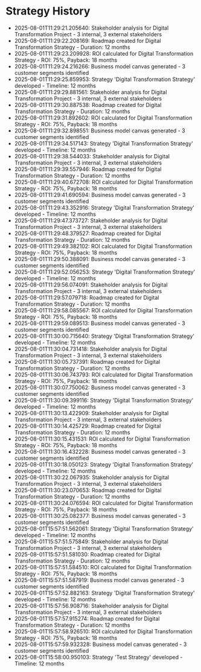# Strategy History

- 2025-08-01T11:29:21.205640: Stakeholder analysis for Digital Transformation Project - 3 internal, 3 external stakeholders
- 2025-08-01T11:29:22.208169: Roadmap created for Digital Transformation Strategy - Duration: 12 months
- 2025-08-01T11:29:23.209928: ROI calculated for Digital Transformation Strategy - ROI: 75%, Payback: 18 months
- 2025-08-01T11:29:24.216266: Business model canvas generated - 3 customer segments identified
- 2025-08-01T11:29:25.859953: Strategy 'Digital Transformation Strategy' developed - Timeline: 12 months
- 2025-08-01T11:29:29.881561: Stakeholder analysis for Digital Transformation Project - 3 internal, 3 external stakeholders
- 2025-08-01T11:29:30.887538: Roadmap created for Digital Transformation Strategy - Duration: 12 months
- 2025-08-01T11:29:31.892602: ROI calculated for Digital Transformation Strategy - ROI: 75%, Payback: 18 months
- 2025-08-01T11:29:32.898551: Business model canvas generated - 3 customer segments identified
- 2025-08-01T11:29:34.517143: Strategy 'Digital Transformation Strategy' developed - Timeline: 12 months
- 2025-08-01T11:29:38.544033: Stakeholder analysis for Digital Transformation Project - 3 internal, 3 external stakeholders
- 2025-08-01T11:29:39.557946: Roadmap created for Digital Transformation Strategy - Duration: 12 months
- 2025-08-01T11:29:40.672708: ROI calculated for Digital Transformation Strategy - ROI: 75%, Payback: 18 months
- 2025-08-01T11:29:41.690594: Business model canvas generated - 3 customer segments identified
- 2025-08-01T11:29:43.352916: Strategy 'Digital Transformation Strategy' developed - Timeline: 12 months
- 2025-08-01T11:29:47.373727: Stakeholder analysis for Digital Transformation Project - 3 internal, 3 external stakeholders
- 2025-08-01T11:29:48.379527: Roadmap created for Digital Transformation Strategy - Duration: 12 months
- 2025-08-01T11:29:49.382102: ROI calculated for Digital Transformation Strategy - ROI: 75%, Payback: 18 months
- 2025-08-01T11:29:50.388091: Business model canvas generated - 3 customer segments identified
- 2025-08-01T11:29:52.056253: Strategy 'Digital Transformation Strategy' developed - Timeline: 12 months
- 2025-08-01T11:29:56.074091: Stakeholder analysis for Digital Transformation Project - 3 internal, 3 external stakeholders
- 2025-08-01T11:29:57.079718: Roadmap created for Digital Transformation Strategy - Duration: 12 months
- 2025-08-01T11:29:58.085567: ROI calculated for Digital Transformation Strategy - ROI: 75%, Payback: 18 months
- 2025-08-01T11:29:59.089513: Business model canvas generated - 3 customer segments identified
- 2025-08-01T11:30:00.715640: Strategy 'Digital Transformation Strategy' developed - Timeline: 12 months
- 2025-08-01T11:30:04.731418: Stakeholder analysis for Digital Transformation Project - 3 internal, 3 external stakeholders
- 2025-08-01T11:30:05.737391: Roadmap created for Digital Transformation Strategy - Duration: 12 months
- 2025-08-01T11:30:06.743793: ROI calculated for Digital Transformation Strategy - ROI: 75%, Payback: 18 months
- 2025-08-01T11:30:07.750062: Business model canvas generated - 3 customer segments identified
- 2025-08-01T11:30:09.399116: Strategy 'Digital Transformation Strategy' developed - Timeline: 12 months
- 2025-08-01T11:30:13.422909: Stakeholder analysis for Digital Transformation Project - 3 internal, 3 external stakeholders
- 2025-08-01T11:30:14.425729: Roadmap created for Digital Transformation Strategy - Duration: 12 months
- 2025-08-01T11:30:15.431531: ROI calculated for Digital Transformation Strategy - ROI: 75%, Payback: 18 months
- 2025-08-01T11:30:16.432228: Business model canvas generated - 3 customer segments identified
- 2025-08-01T11:30:18.050123: Strategy 'Digital Transformation Strategy' developed - Timeline: 12 months
- 2025-08-01T11:30:22.067935: Stakeholder analysis for Digital Transformation Project - 3 internal, 3 external stakeholders
- 2025-08-01T11:30:23.070653: Roadmap created for Digital Transformation Strategy - Duration: 12 months
- 2025-08-01T11:30:24.076594: ROI calculated for Digital Transformation Strategy - ROI: 75%, Payback: 18 months
- 2025-08-01T11:30:25.082377: Business model canvas generated - 3 customer segments identified
- 2025-08-01T15:57:51.562061: Strategy 'Digital Transformation Strategy' developed - Timeline: 12 months
- 2025-08-01T15:57:51.575849: Stakeholder analysis for Digital Transformation Project - 3 internal, 3 external stakeholders
- 2025-08-01T15:57:51.581030: Roadmap created for Digital Transformation Strategy - Duration: 12 months
- 2025-08-01T15:57:51.584510: ROI calculated for Digital Transformation Strategy - ROI: 75%, Payback: 18 months
- 2025-08-01T15:57:51.587919: Business model canvas generated - 3 customer segments identified
- 2025-08-01T15:57:52.882163: Strategy 'Digital Transformation Strategy' developed - Timeline: 12 months
- 2025-08-01T15:57:56.908716: Stakeholder analysis for Digital Transformation Project - 3 internal, 3 external stakeholders
- 2025-08-01T15:57:57.915274: Roadmap created for Digital Transformation Strategy - Duration: 12 months
- 2025-08-01T15:57:58.926510: ROI calculated for Digital Transformation Strategy - ROI: 75%, Payback: 18 months
- 2025-08-01T15:57:59.932328: Business model canvas generated - 3 customer segments identified
- 2025-08-01T15:58:00.950103: Strategy 'Test Strategy' developed - Timeline: 12 months
